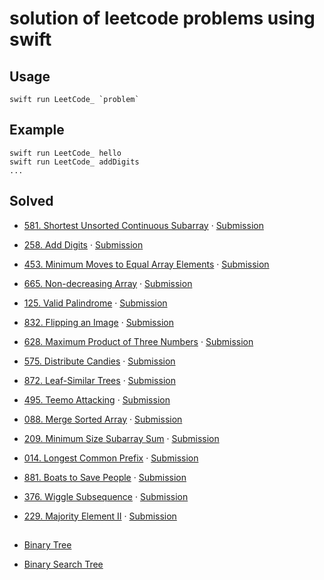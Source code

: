 # solution of leetcode problems using swift 

## Usage

```
swift run LeetCode_ `problem`
```

## Example

```
swift run LeetCode_ hello
swift run LeetCode_ addDigits
...
```

## Solved

- [581. Shortest Unsorted Continuous Subarray](https://leetcode.com/problems/shortest-unsorted-continuous-subarray/) · [Submission](Sources/LeetCode_/LeetCode/581.ShortestUnsortedContinuousSubarray/ShortestUnsortedContinuousSubarray.swift)

- [258. Add Digits](https://leetcode.com/problems/add-digits/) · [Submission](Sources/LeetCode_/LeetCode/258.AddDigits/AddDigits.swift)

- [453. Minimum Moves to Equal Array Elements](https://leetcode.com/problems/minimum-moves-to-equal-array-elements/) · [Submission](Sources/LeetCode_/LeetCode/453.MinimumMovesToEqualArrayElements/MinimumMovesToEqual.swift)

- [665. Non-decreasing Array](https://leetcode.com/problems/non-decreasing-array/) · [Submission](Sources/LeetCode_/LeetCode/665.Non-decreasingArray/NonDecreasing.swift)

- [125. Valid Palindrome](https://leetcode.com/problems/valid-palindrome/) · [Submission](Sources/LeetCode_/LeetCode/125.ValidPalindrome/ValidPalindrome.swift)

- [832. Flipping an Image](https://leetcode.com/problems/flipping-an-image/) · [Submission](Sources/LeetCode_/LeetCode/832.FlippingAnImage/FlippingAnImage.swift)

- [628. Maximum Product of Three Numbers](https://leetcode.com/problems/maximum-product-of-three-numbers/) · [Submission](Sources/LeetCode_/LeetCode/628.MaximumProductOfThreeNumbers/MaximumProductOfThreeNumbers.swift)

- [575. Distribute Candies](https://leetcode.com/problems/distribute-candies/) · [Submission](Sources/LeetCode_/LeetCode/575.DistributeCandies/DistributeCandies.swift)

- [872. Leaf-Similar Trees](https://leetcode.com/problems/leaf-similar-trees/) · [Submission](Sources/LeetCode_/LeetCode/872.Leaf-SimilarTrees/Leaf-SimilarTrees.swift)

- [495. Teemo Attacking](https://leetcode.com/problems/teemo-attacking/) · [Submission](Sources/LeetCode_/LeetCode/495.TeemoAttacking/TeemoAttacking.swift)

- [088. Merge Sorted Array](https://leetcode-cn.com/problems/merge-sorted-array/) · [Submission](Sources/LeetCode_/LeetCode/088.MergeSortedArray/MergeSortedArray.swift)

- [209. Minimum Size Subarray Sum](https://leetcode.com/problems/minimum-size-subarray-sum/) · [Submission](Sources/LeetCode_/LeetCode/209.MinimumSizeSubarraySum/MinimumSizeSubarraySum.swift)

- [014. Longest Common Prefix](https://leetcode.com/problems/longest-common-prefix/) · [Submission](Sources/LeetCode_/LeetCode/014.LongestCommonPrefix/LongestCommonPrefix.swift)

- [881. Boats to Save People](https://leetcode.com/problems/boats-to-save-people/) · [Submission](Sources/LeetCode_/LeetCode/881.BoatstoSavePeople/BoatstoSavePeople.swift)

- [376. Wiggle Subsequence](https://leetcode.com/problems/wiggle-subsequence/) · [Submission](Sources/LeetCode_/LeetCode/376.WiggleSubsequence/WiggleSubsequence.swift)

- [229. Majority Element II](https://leetcode.com/problems/majority-element-ii/) · [Submission](Sources/LeetCode_/LeetCode/229.MajorityElementII/MajorityElementII.swift)

## 

- [Binary Tree](Sources/LeetCode_/BinaryTree/BinaryTree.swift)

- [Binary Search Tree](Sources/LeetCode_/BinaryTree/BinarySearchTree.swift)


